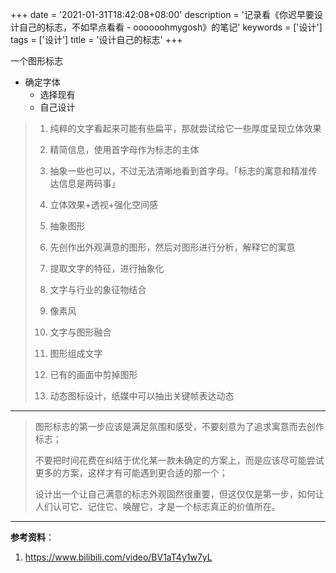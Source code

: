 +++
date = '2021-01-31T18:42:08+08:00'
description = '记录看《你迟早要设计自己的标志，不如早点看看 - oooooohmygosh》的笔记'
keywords = ['设计']
tags = ['设计']
title = '设计自己的标志'
+++

一个图形标志

- 确定字体
  - 选择现有
  - 自己设计

> 1. 纯粹的文字看起来可能有些扁平，那就尝试给它一些厚度呈现立体效果
>
> 2. 精简信息，使用首字母作为标志的主体
>
> 3. 抽象一些也可以，不过无法清晰地看到首字母。「标志的寓意和精准传达信息是两码事」
>
> 4. 立体效果+透视+强化空间感
>
> 5. 抽象图形
>
> 6. 先创作出外观满意的图形，然后对图形进行分析，解释它的寓意
>
> 7. 提取文字的特征，进行抽象化
>
> 8. 文字与行业的象征物结合
>
> 9. 像素风
>
> 10. 文字与图形融合
>
> 11. 图形组成文字
>
> 12. 已有的画面中剪掉图形
>
> 13. 动态图标设计，纸媒中可以抽出关键帧表达动态

---

> 图形标志的第一步应该是满足氛围和感受，不要刻意为了追求寓意而去创作标志；
>
> 不要把时间花费在纠结于优化某一款未确定的方案上，而是应该尽可能尝试更多的方案，这样才有可能遇到更合适的那一个；
>
> 设计出一个让自己满意的标志外观固然很重要，但这仅仅是第一步，如何让人们认可它、记住它、唤醒它，才是一个标志真正的价值所在。

---

**参考资料**：

1. <https://www.bilibili.com/video/BV1aT4y1w7yL>
